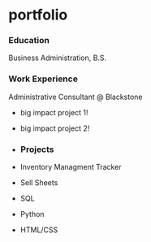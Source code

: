 # portfolio

### Education
Business Administration, B.S. 

### Work Experience
Administrative Consultant @ Blackstone 
- big impact project 1!
- big impact project 2!

- ### Projects
- Inventory Managment Tracker
- Sell Sheets
- SQL
- Python
- HTML/CSS
